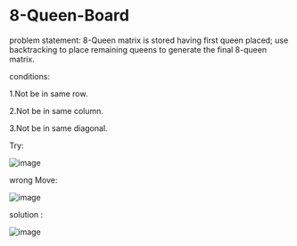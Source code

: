 # 8-Queen-Board
problem statement:
8-Queen matrix is stored having first queen placed; use backtracking to 
 place remaining queens to generate the final 8-queen matrix. 
 
 conditions:
 
  1.Not be in same row.
  
  2.Not be in same column.
  
  3.Not be in same diagonal.
 

Try:


![image](https://github.com/user-attachments/assets/36d754b0-cf59-4920-8ff6-d123d57337b5)


wrong Move:


![image](https://github.com/user-attachments/assets/fc9d6992-4635-40cb-a21e-9b68f30cb949)


solution :

![image](https://github.com/user-attachments/assets/7cdc4e75-9ef4-4ea6-9560-d7bf8791b587)


